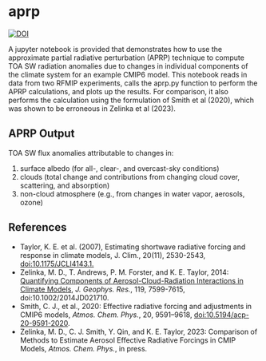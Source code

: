 # aprp

[![DOI](https://zenodo.org/badge/DOI/10.5281/zenodo.7809085.svg)](https://doi.org/10.5281/zenodo.7809085)

A jupyter notebook is provided that demonstrates how to use the approximate partial radiative perturbation (APRP) technique to compute TOA SW radiation anomalies due to changes in individual components of the climate system for an example CMIP6 model. This notebook reads in data from two RFMIP experiments, calls the aprp.py function to perform the APRP calculations, and plots up the results. For comparison, it also performs the calculation using the formulation of Smith et al (2020), which was shown to be erroneous in Zelinka et al (2023).

APRP Output
----------
TOA SW flux anomalies attributable to changes in:

1. surface albedo (for all-, clear-, and overcast-sky conditions)
2. clouds (total change and contributions from changing cloud cover, scattering, and absorption)
3. non-cloud atmosphere (e.g., from changes in water vapor, aerosols, ozone)


References
----------
- Taylor, K. E. et al. (2007), Estimating shortwave radiative forcing and response in 
    climate models, J. Clim., 20(11), 2530-2543, [doi:10.1175/JCLI4143.1.](https://journals.ametsoc.org/doi/10.1175/JCLI4143.1)  
- Zelinka, M. D., T. Andrews, P. M. Forster, and K. E. Taylor, 2014: [Quantifying Components of Aerosol-Cloud-Radiation Interactions in Climate Models](http://onlinelibrary.wiley.com/doi/10.1002/2014JD021710/abstract), _J. Geophys. Res._, 119, 7599-7615, doi:10.1002/2014JD021710.
- Smith, C. J., et al., 2020: Effective radiative forcing and adjustments in CMIP6 models, _Atmos. Chem. Phys._, 20, 9591–9618, [doi:10.5194/acp-20-9591-2020](https://doi.org/10.5194/acp-20-9591-2020).
- Zelinka, M. D., C. J. Smith, Y. Qin, and K. E. Taylor, 2023: Comparison of Methods to Estimate Aerosol Effective Radiative Forcings in CMIP Models, _Atmos. Chem. Phys._, in press.

